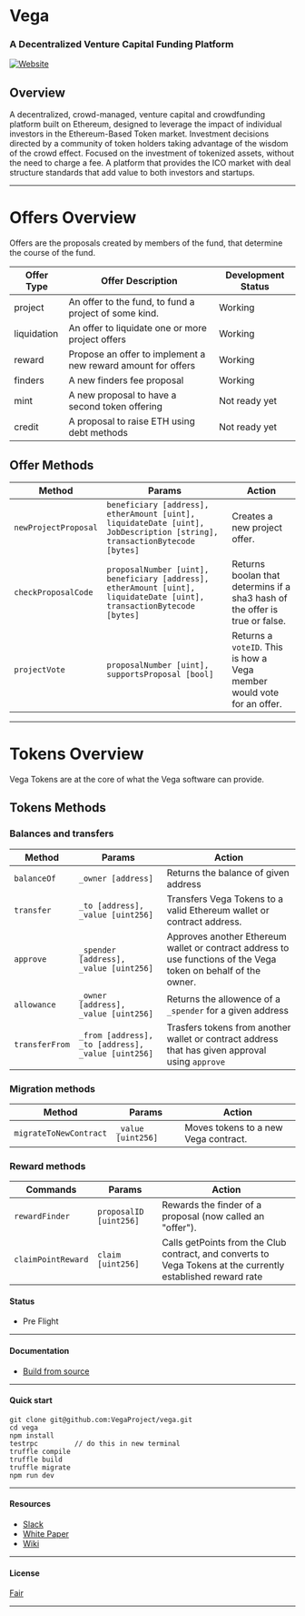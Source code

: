 # Vega
### A Decentralized Venture Capital Funding Platform
[![Website](https://cdn-images-1.medium.com/max/119/1*S5uPPLkh3B-03lV482Ddrg@2x.png)](http://www.vega.fund)

Overview
----
A decentralized, crowd-managed, venture capital and crowdfunding platform built on Ethereum, designed to leverage the impact of individual investors in the Ethereum-Based Token market. Investment decisions directed by a community of token holders taking advantage of the wisdom of the crowd effect. Focused on the investment of tokenized assets, without the need to charge a fee. A platform that provides the ICO market with deal structure standards that add value to both investors and startups.

----

# Offers Overview
Offers are the proposals created by members of the fund, that determine the course of the fund.

| Offer Type  | Offer Description | Development Status |
| ------------- | ------------- | ------------- |
| project     | An offer to the fund, to fund a project of some kind. | Working |
| liquidation | An offer to liquidate one or more project offers  | Working |
| reward      | Propose an offer to implement a new reward amount for offers | Working |
| finders     | A new finders fee proposal | Working |
| mint        | A new proposal to have a second token offering | Not ready yet |
| credit      | A proposal to raise ETH using debt methods | Not ready yet |

## Offer Methods
| Method | Params | Action |
| ------------- | ------------- | ------------- |
| `newProjectProposal` | `beneficiary [address], etherAmount [uint], liquidateDate [uint], JobDescription [string], transactionBytecode [bytes]` | Creates a new project offer. |
| `checkProposalCode` | `proposalNumber [uint], beneficiary [address], etherAmount [uint], liquidateDate [uint], transactionBytecode [bytes]` | Returns boolan that determins if a sha3 hash of the offer is true or false. |
| `projectVote` | `proposalNumber [uint], supportsProposal [bool]` | Returns a `voteID`. This is how a Vega member would vote for an offer. |

----------------
# Tokens Overview
Vega Tokens are at the core of what the Vega software can provide. 
## Tokens Methods

### Balances and transfers
| Method | Params | Action |
| ------------- | ------------- | ------------- |
| `balanceOf` | `_owner [address]` | Returns the balance of given address |
| `transfer` | `_to [address], _value [uint256]` | Transfers Vega Tokens to a valid Ethereum wallet or contract address. |
| `approve` | `_spender [address], _value [uint256]` | Approves another Ethereum wallet or contract address to use functions of the Vega token on behalf of the owner. |
| `allowance` | `_owner [address], _value [uint256]` | Returns the allowence of a `_spender` for a given address |
| `transferFrom` | `_from [address], _to [address], _value [uint256]` | Trasfers tokens from another wallet or contract address that has given approval using `approve`|

### Migration methods
| Method | Params | Action |
| ------------- | ------------- | ------------- |
| `migrateToNewContract` | `_value [uint256]` | Moves tokens to a new Vega contract. |

### Reward methods
| Commands | Params | Action |
| ------------- | ------------- | ------------- |
| `rewardFinder` | `proposalID [uint256]` | Rewards the finder of a proposal (now called an "offer"). |
| `claimPointReward` | `claim [uint256]` | Calls getPoints from the Club contract, and converts to Vega Tokens at the currently established reward rate |


#### Status
- Pre Flight

---
#### Documentation
- [Build from source](https://github.com/VegaProject/wiki/wiki/Install-and-Build)

---
#### Quick start
	git clone git@github.com:VegaProject/vega.git		
	cd vega				
	npm install			
	testrpc			// do this in new terminal
	truffle compile		
	truffle build			
	truffle migrate
	npm run dev			

---
#### Resources
- [Slack](https://vega-fund.slack.com/shared_invite/MTUxOTE1MDQ2OTk5LTE0ODg5NDQ4MzItMWFhNGE1YjhhMA)
- [White Paper](https://docs.google.com/document/d/1rgMqqoE7NNTPCLEGyCSBfYW39hqAPEi0U6tS105-U3g/edit)
- [Wiki](https://github.com/VegaProject/wiki/wiki)

---
#### License
[Fair](https://github.com/VegaProject/vega/blob/master/LICENSE)

---
